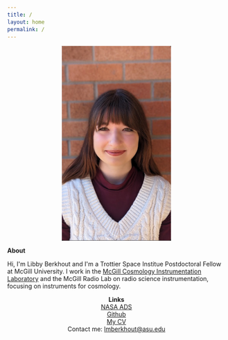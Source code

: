 ```yaml
---
title: /
layout: home
permalink: /
---
```

<p align="center">
<img src="graphics/IMG_7184.jpg" alt="Headshot" width="50%" align="center">
</p>
  
<p align="center">
  
  <b> About </b>
</p>
  
Hi, I'm Libby Berkhout and I'm a Trottier Space Institue Postdoctoral Fellow at McGill University. I work in the <a href="https://sites.google.com/a/mcgillcosmology.ca/mcgillcosmology/">McGill Cosmology Instrumentation Laboratory</a> and the McGill Radio Lab on radio science instrumentation, focusing on instruments for cosmology. 


<p align="center">
<b> Links</b> <br>
  <a href="https://ui.adsabs.harvard.edu/search/q=orcid%3A0000-0002-2293-9639&sort=date+desc">NASA ADS</a> <br>
  <a href="https://github.com/lmberkhout">Github</a> <br>
  <a href="graphics/LibbyBerkhoutCV.pdf">My CV</a> <br>
  Contact me: <a href="mailto:lmberkhout@asu.edu">lmberkhout@asu.edu</a>

